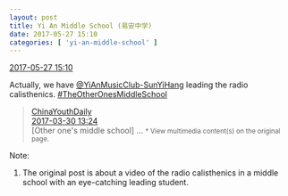```yaml
---
layout: post
title: Yi An Middle School (易安中学)
date: 2017-05-27 15:10
categories: [ 'yi-an-middle-school' ]
---
```


<div class="weibo-info">
  <a href="http://weibo.com/6074218720/F535xxd6F">2017-05-27 15:10</a>
</div>

Actually, we have [@YiAnMusicClub-SunYiHang](http://weibo.com/u/6108316220) leading the radio calisthenics. [#TheOtherOnesMiddleSchool](http://weibo.com/p/100808929ede3eceae199f10131a250f58426a)

<!-- more -->

> <div class="weibo-post-name">
>   <a href="http://weibo.com/chinayouthdaily">ChinaYouthDaily</a>
> </div>
> <div class="weibo-info">
>   <a href="http://weibo.com/1726918143/ECb3Wt2hv">2017-03-30 13:24</a>
> </div>
> [Other one's middle school] …  
> <small>* View multimedia content(s) on the original page.</small>

Note:
1. The original post is about a video of the radio calisthenics in a middle school with an eye-catching leading student.
